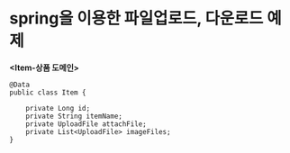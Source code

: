 __spring을 이용한 파일업로드, 다운로드 예제__
=========================================

__<Item-상품 도메인>__
```
@Data
public class Item {

    private Long id;
    private String itemName;
    private UploadFile attachFile;
    private List<UploadFile> imageFiles;
}
```


